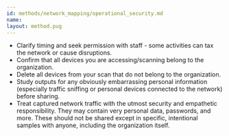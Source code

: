 ```yaml
---
id: methods/network_mapping/operational_security.md
name: 
layout: method.pug
---
```


  * Clarify timing and seek permission with staff - some activities can tax the network or cause disruptions.
  * Confirm that all devices you are accessing/scanning belong to the organization.
  * Delete all devices from your scan that do not belong to the organization.
  * Study outputs for any obviously embarrassing personal information (especially traffic sniffing or personal devices connected to the network) before sharing.
  * Treat captured network traffic with the utmost security and empathetic responsibility. They may contain very personal data, passwords, and more. These should not be shared except in specific, intentional samples with anyone, including the organization itself.

